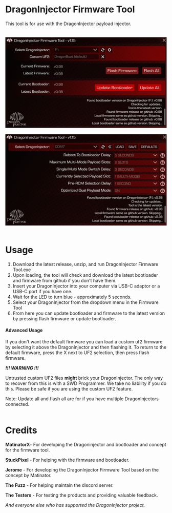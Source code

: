 # DragonInjector Firmware Tool

This tool is for use with the DragonInjector payload injector.
<br><br><br>
![Screenshot](screens/screenshot.png)
<br><br>
![Screenshot2](screens/screenshot2.png)
<br><br>
# Usage
1) Download the latest release, unzip, and run DragonInjector Firmware Tool.exe
2) Upon loading, the tool will check and download the latest bootloader and firmware from github if you don't have them.
3) Insert your DragonInjector into your computer via USB-C adaptor or a USB-C port if you have one.
4) Wait for the LED to turn blue - approximately 5 seconds.
5) Select your DragonInjector from the dropdown menu in the Firmware Tool
6) From here you can update bootloader and firmware to the latest version by pressing flash firmware or update bootloader.

#### Advanced Usage
If you don't want the default firmware you can load a custom uf2 firmware by selecting it above the DragonInjector and then flashing it.
To return to the default firmware, press the X next to UF2 selection, then press flash firmware.

***!!! WARNING !!!***

Untrusted custom UF2 files **might** brick your DragonInjector. The only way to recover from this is with a SWD Programmer.
We take no liability if you do this. Please be safe if you are using the custom UF2 feature.

Note: Update all and flash all are for if you have multiple DragonInjectors connected.
<br><br>
# Credits

**MatinatorX**- For developing the Dragoninjector and bootloader and concept for the firmware tool.

**StuckPixel** - For helping with the firmware and bootloader.

**Jerome** - For developing the DragonInjector Firmware Tool based on the concept by Matinator.

**The Fuzz** - For helping maintain the discord server.

**The Testers** - For testing the products and providing valuable feedback.

*And everyone else who has supported the DragonInjector project.*
